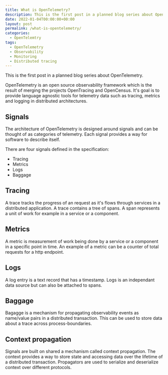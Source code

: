 ```yaml
---
title: What is OpenTelemetry?
description: This is the first post in a planned blog series about OpenTelemetry.
date: 2022-01-04T00:00:00+00:00
layout: post
permalink: /what-is-opentelemetry/
categories:
  - OpenTelemtry
tags:
  - OpenTelemetry
  - Observability
  - Monitoring
  - Distributed tracing
---
```


This is the first post in a planned blog series about OpenTelemetry.

OpenTelemetry is an open source observability framework which is the result of merging the projects OpenTracing and OpenCensus. It's goal is to provide language agnostic tools for telemetry data such as tracing, metrics and logging in distributed architectures.

## Signals
The architecture of OpenTelemetry is designed around signals and can be thought of as categories of telemetry. Each signal provides a way for software to describe itself.

There are four signals defined in the specification:
* Tracing
* Metrics
* Logs
* Baggage

## Tracing
A trace tracks the progress of an request as it's flows through services in a distributed application. A trace contains a tree of spans. A span represents a unit of work for example in a service or a component.

## Metrics
A metric is measurement of work being done by a service or a component in a specific point in time. An example of a metric can be a counter of total requests for a http endpoint.

## Logs
A log entry is a text record that has a timestamp. Logs is an independant data source but can also be attached to spans.

## Baggage
Bagagge is a mechanism for propagating observability events as name/value pairs in a distributed transaction. This can be used to store data about a trace across process-boundaries.

## Context propagation
Signals are built on shared a mechanism called context propagation. The context provides a way to store state and accessing data over the lifetime of a distributed transaction. Propagators are used to serialize and deserialize context over different protocols. 
